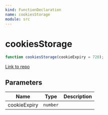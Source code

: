 ```yaml
---
kind: FunctionDeclaration
name: cookiesStorage
module: src
---
```


# cookiesStorage

```ts
function cookiesStorage(cookieExpiry = 720);
```

[Link to repo](https://github.com/ngneat/transloco/blob/master/projects/ngneat/transloco-persist-lang/src/lib/cookie-storage.ts#L2-L18)

## Parameters

| Name         | Type     | Description |
| ------------ | -------- | ----------- |
| cookieExpiry | `number` |             |
